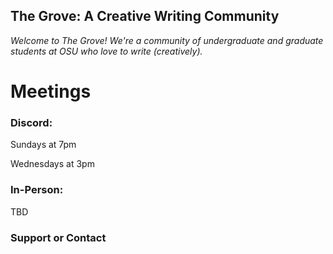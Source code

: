 ## The Grove: A Creative Writing Community

_Welcome to The Grove! We're a community of undergraduate and graduate students at OSU who love to write (creatively)._ 

# Meetings

### Discord:

Sundays at 7pm

Wednesdays at 3pm

### In-Person:

TBD

### Support or Contact
